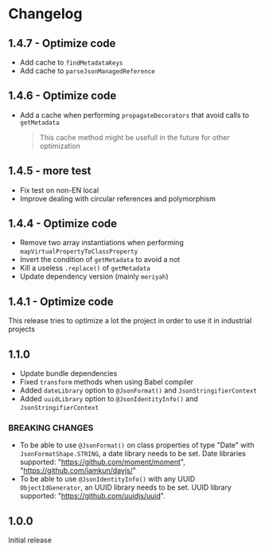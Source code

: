# Changelog

## 1.4.7 - Optimize code

- Add cache to `findMetadataKeys`
- Add cache to `parseJsonManagedReference`

## 1.4.6 - Optimize code

- Add a cache when performing `propagateDecorators` that avoid calls to `getMetadata`
    > This cache method might be usefull in the future for other optimization

## 1.4.5 - more test

- Fix test on non-EN local
- Improve dealing with circular references and polymorphism

## 1.4.4 - Optimize code

- Remove two array instantiations when performing `mapVirtualPropertyToClassProperty`
- Invert the condition of `getMetadata` to avoid a not
- Kill a useless `.replace()` of `getMetadata`
- Update dependency version (mainly `meriyah`)

## 1.4.1 - Optimize code

This release tries to optimize a lot the project in order to use it in industrial projects

## 1.1.0

- Update bundle dependencies
- Fixed `transform` methods when using Babel compiler
- Added `dateLibrary` option to `@JsonFormat()` and `JsonStringifierContext`
- Added `uuidLibrary` option to `@JsonIdentityInfo()` and `JsonStringifierContext`

### BREAKING CHANGES

- To be able to use `@JsonFormat()` on class properties of type "Date" with `JsonFormatShape.STRING`, a date library needs to be set. Date libraries supported: "https://github.com/moment/moment", "https://github.com/iamkun/dayjs/"
- To be able to use `@JsonIdentityInfo()` with any UUID `ObjectIdGenerator`, an UUID library needs to be set. UUID library supported: "https://github.com/uuidjs/uuid".

## 1.0.0

Initial release